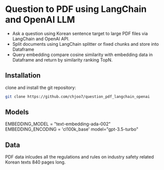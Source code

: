 # Question to PDF using LangChain and OpenAI LLM

- Ask a question using Korean sentence target to large PDF files via LangChain and OpenAI API.
- Split documents using LangChain splitter or fixed chunks and store into Dataframe
- Query embedding compare cosine similarity with embedding data in Dataframe and return by similarity ranking TopN.


## Installation

clone and install the git repository:

```bash
git clone https://github.com/chjoo7/question_pdf_langchain_openai
```


## Models

EMBEDDING_MODEL = "text-embedding-ada-002"
EMBEDDING_ENCODING = 'cl100k_base'
model="gpt-3.5-turbo"


## Data

PDF data inlcudes all the regulations and rules on industry safety related Korean texts 840 pages long.